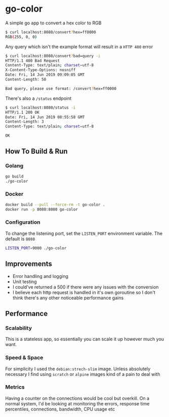 # go-color

A simple go app to convert a hex color to RGB

```bash
$ curl localhost:8080/convert?hex=ff0000
RGB(255, 0, 0)
```

Any query which isn't the example format will result in a `HTTP 400` error
```bash
$ curl localhost:8080/convert?bad=query -i
HTTP/1.1 400 Bad Request
Content-Type: text/plain; charset=utf-8
X-Content-Type-Options: nosniff
Date: Fri, 14 Jun 2019 09:09:05 GMT
Content-Length: 50

Bad query, please use format: /convert?hex=ff0000
```


There's also a `/status` endpoint

``` bash
$ curl localhost:8080/status -i
HTTP/1.1 200 OK
Date: Fri, 14 Jun 2019 08:55:58 GMT
Content-Length: 3
Content-Type: text/plain; charset=utf-8

OK
```

## How To Build & Run 

### Golang

```bash
go build
./go-color
```

### Docker

```bash
docker build --pull --force-rm -t go-color .
docker run -p 8080:8080 go-color
```

### Configuration

To change the listening port, set the `LISTEN_PORT` environment variable. The default is `8080`
```bash
LISTEN_PORT=9000 ./go-color
```

## Improvements

- Error handling and logging
- Unit testing
- I could've returned a 500 if there were any issues with the conversion
- I believe each http request is handled in it's own goroutine so I don't think there's any other noticeable performance gains

## Performance

### Scalability

This is a stateless app, so essentially you can scale it up however much you want.

### Speed & Space

For simplicity I used the `debian:strech-slim` image.
Unless absolutely necessary I find using `scratch` or `alpine` images kind of a pain to deal with

### Metrics

Having a counter on the connections would be cool but overkill.
On a normal system, I'd be looking at monitoring the errors, response time percentiles, connections, bandwidth, CPU usage etc
